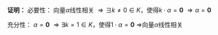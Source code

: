 **证明：**
必要性：
向量$\alpha$线性相关
$\Rightarrow\exists k\neq0\in K$，使得$k\cdot\alpha=\mathbf{0}$
$\Rightarrow\alpha=\mathbf{0}$

充分性：
$\alpha=\mathbf{0}$
$\Rightarrow\exists k=1\in K$，使得$1\cdot\alpha=\mathbf{0}$
$\Rightarrow$向量$\alpha$线性相关